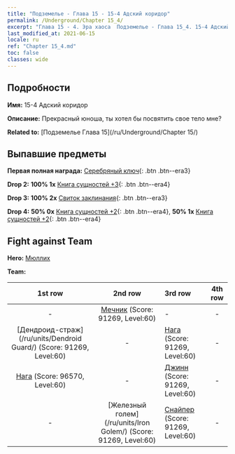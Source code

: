 ```yaml
---
title: "Подземелье - Глава 15 - 15-4 Адский коридор"
permalink: /Underground/Chapter 15_4/
excerpt: "Глава 15 - 4. Эра хаоса  Подземелье - Глава 15_4. 15-4 Адский коридор"
last_modified_at: 2021-06-15
locale: ru
ref: "Chapter 15_4.md"
toc: false
classes: wide
---
```


## Подробности

 **Имя:** 15-4 Адский коридор

 **Описание:** Прекрасный юноша, ты хотел бы посвятить свое тело мне?

 **Related to:** [Подземелье Глава 15](/ru/Underground/Chapter 15/)

## Выпавшие предметы

 **Первая полная награда:** [Серебряный ключ](/ItemsRU/con_693/){: .btn .btn--era3}

 **Drop 2:** **100% 1x** [Книга сущностей +3](/ItemsRU/mat_60/){: .btn .btn--era4}

 **Drop 3:** **100% 2x** [Свиток заклинания](/ItemsRU/con_694/){: .btn .btn--era3}

 **Drop 4:** **50% 0x** [Книга сущностей +2](/ItemsRU/mat_53/){: .btn .btn--era4}, **50% 1x** [Книга сущностей +2](/ItemsRU/mat_53/){: .btn .btn--era4}


## Fight against Team
 **Hero:** [Мюллих](/ru/heroes/Mullich/)

 **Team:**


  | 1st row | 2nd row | 3rd row | 4th row |
  |:----:|:----:|:----|:----:|
  | - | [Мечник](/ru/units/Swordsman/) (Score: 91269, Level:60)  | - | - |
  | [Дендроид-страж](/ru/units/Dendroid Guard/) (Score: 91269, Level:60)  | - | [Нага](/ru/units/Naga/) (Score: 91269, Level:60)  | - |
  | [Нага](/ru/units/Naga/) (Score: 96570, Level:60)  | - | [Джинн](/ru/units/Genie/) (Score: 91269, Level:60)  | - |
  | - | [Железный голем](/ru/units/Iron Golem/) (Score: 91269, Level:60)  | [Снайпер](/ru/units/Sharpshooter/) (Score: 91269, Level:60)  | - |


